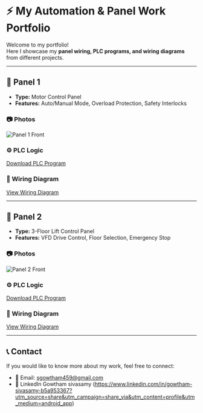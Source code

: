 # ⚡ My Automation & Panel Work Portfolio

Welcome to my portfolio!  
Here I showcase my **panel wiring, PLC programs, and wiring diagrams** from different projects.  

---

## 🔌 Panel 1
- **Type:** Motor Control Panel  
- **Features:** Auto/Manual Mode, Overload Protection, Safety Interlocks  

### 📷 Photos
![Panel 1 Front](Panel_1/Photos/panel1_front.jpg)

### ⚙️ PLC Logic
[Download PLC Program](Panel_1/PLC_Logic/panel1_program.dvp)

### 📂 Wiring Diagram
[View Wiring Diagram](Panel_1/Diagrams/panel1_wiring.pdf)

---

## 🔌 Panel 2
- **Type:** 3-Floor Lift Control Panel  
- **Features:** VFD Drive Control, Floor Selection, Emergency Stop  

### 📷 Photos
![Panel 2 Front](Panel_2/Photos/panel2_front.jpg)

### ⚙️ PLC Logic
[Download PLC Program](Panel_2/PLC_Logic/panel2_program.dvp)

### 📂 Wiring Diagram
[View Wiring Diagram](Panel_2/Diagrams/panel2_wiring.pdf)

---

## 📞 Contact
If you would like to know more about my work, feel free to connect:  
- 📧 Email: sgowtham459@gmail.com
- 💼 LinkedIn Gowtham sivasamy 
(https://www.linkedin.com/in/gowtham-sivasamy-b5a953367?utm_source=share&utm_campaign=share_via&utm_content=profile&utm_medium=android_app)
